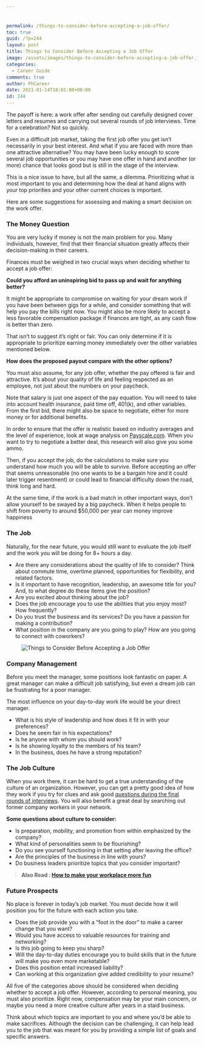 ```yaml
---


permalink: /things-to-consider-before-accepting-a-job-offer/
toc: true
guid: /?p=244
layout: post
title: Things to Consider Before Accepting a Job Offer
image: /assets/images/things-to-consider-before-accepting-a-job-offer.jpg
categories:
  - Career Guide
comments: true
author: PhCareer
date: 2021-01-14T18:01:08+00:00
id: 244
---
```

The payoff is here: a work offer after sending out carefully designed cover letters and resumes and carrying out several rounds of job interviews. Time for a celebration? Not so quickly.

Even in a difficult job market, taking the first job offer you get isn&#8217;t necessarily in your best interest. And what if you are faced with more than one attractive alternative? You may have been lucky enough to score several job opportunities or you may have one offer in hand and another (or more) chance that looks good but is still in the stage of the interview.

This is a nice issue to have, but all the same, a dilemma. Prioritizing what is most important to you and determining how the deal at hand aligns with your top priorities and your other current choices is important.

Here are some suggestions for assessing and making a smart decision on the work offer.

### The Money Question

You are very lucky if money is not the main problem for you. Many individuals, however, find that their financial situation greatly affects their decision-making in their careers.

Finances must be weighed in two crucial ways when deciding whether to accept a job offer:

**Could you afford an uninspiring bid to pass up and wait for anything better?** 

It might be appropriate to compromise on waiting for your dream work if you have been between gigs for a while, and consider something that will help you pay the bills right now. You might also be more likely to accept a less favorable compensation package if finances are tight, as any cash flow is better than zero.

That isn&#8217;t to suggest it&#8217;s right or fair. You can only determine if it is appropriate to prioritize earning money immediately over the other variables mentioned below.

**How does the proposed payout compare with the other options?** 

You must also assume, for any job offer, whether the pay offered is fair and attractive. It&#8217;s about your quality of life and feeling respected as an employee, not just about the numbers on your paycheck.

Note that salary is just one aspect of the pay equation. You will need to take into account health insurance, paid time off, 401(k), and other variables. From the first bid, there might also be space to negotiate, either for more money or for additional benefits.

In order to ensure that the offer is realistic based on industry averages and the level of experience, look at wage analysis on [Payscale.com](https://www.payscale.com/my/survey/choose). When you want to try to negotiate a better deal, this research will also give you some ammo.

Then, if you accept the job, do the calculations to make sure you understand how much you will be able to survive. Before accepting an offer that seems unreasonable (no one wants to be a bargain hire and it could later trigger resentment) or could lead to financial difficulty down the road, think long and hard.

At the same time, if the work is a bad match in other important ways, don&#8217;t allow yourself to be swayed by a big paycheck. When it helps people to shift from poverty to around $50,000 per year can money improve happiness

### The Job

Naturally, for the near future, you would still want to evaluate the job itself and the work you will be doing for 8+ hours a day.

* Are there any considerations about the quality of life to consider? Think about commute time, overtime planned, opportunities for flexibility, and related factors.
* Is it important to have recognition, leadership, an awesome title for you? And, to what degree do these items give the position?
* Are you excited about thinking about the job?
* Does the job encourage you to use the abilities that you enjoy most? How frequently?
* Do you trust the business and its services? Do you have a passion for making a contribution?
* What position in the company are you going to play? How are you going to connect with coworkers?

<div class="wp-block-image">
  <figure class="aligncenter size-large"><img loading="lazy" width="600" height="343" src="/wp-content/uploads/2021/01/Tug-Of-War-600x343-1.jpg" alt="Things to Consider Before Accepting a Job Offer" class="wp-image-245" srcset="/wp-content/uploads/2021/01/Tug-Of-War-600x343-1.jpg 600w, /wp-content/uploads/2021/01/Tug-Of-War-600x343-1-300x172.jpg 300w" sizes="(max-width: 600px) 100vw, 600px" /></figure>
</div>

### Company Management

Before you meet the manager, some positions look fantastic on paper. A great manager can make a difficult job satisfying, but even a dream job can be frustrating for a poor manager.

The most influence on your day-to-day work life would be your direct manager.

* What is his style of leadership and how does it fit in with your preferences?
* Does he seem fair in his expectations?
* Is he anyone with whom you should work?
* Is he showing loyalty to the members of his team?
* In the business, does he have a strong reputation?

### The Job Culture

When you work there, it can be hard to get a true understanding of the culture of an organization. However, you can get a pretty good idea of how they work if you try for clues and ask good [questions during the final rounds of interviews](/what-to-expect-in-a-final-job-interview/). You will also benefit a great deal by searching out former company workers in your network.

**Some questions about culture to consider:** 

* Is preparation, mobility, and promotion from within emphasized by the company?
* What kind of personalities seem to be flourishing?
* Do you see yourself functioning in that setting after leaving the office?
* Are the principles of the business in line with yours?
* Do business leaders prioritize topics that you consider important?

<blockquote class="wp-block-quote">
  <p>
    <strong>Also Read : <a href="/how-to-make-your-workplace-more-fun/">How to make your workplace more fun</a></strong>
  </p>
</blockquote>

### Future Prospects

No place is forever in today&#8217;s job market. You must decide how it will position you for the future with each action you take.

* Does the job provide you with a &#8220;foot in the door&#8221; to make a career change that you want?
* Would you have access to valuable resources for training and networking?
* Is this job going to keep you sharp?
* Will the day-to-day duties encourage you to build skills that in the future will make you even more marketable?
* Does this position entail increased liability?
* Can working at this organization give added credibility to your resume?

All five of the categories above should be considered when deciding whether to accept a job offer. However, according to personal meaning, you must also prioritize. Right now, compensation may be your main concern, or maybe you need a more creative culture after years in a staid business.

Think about which topics are important to you and where you&#8217;d be able to make sacrifices. Although the decision can be challenging, it can help lead you to the job that was meant for you by providing a simple list of goals and specific answers.